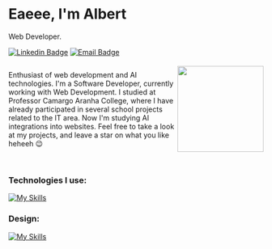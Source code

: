 # Eaeee, I'm Albert

Web Developer.

[![Linkedin Badge](https://img.shields.io/badge/Albert%20Smaczylo-informational?style=flat&logo=linkedin&logoColor=white&link=https://www.linkedin.com/in/albert-smaczylo-2918ba272/)](https://www.linkedin.com/in/albert-smaczylo-2918ba272/)
[![Email Badge](https://img.shields.io/badge/albertsmaczylo@gmail.com-informational?style=flat&logo=gmail&logoColor=white&link=mailto:albertsmaczylo@gmail.com)](mailto:albertsmaczylo@gmail.com)

<div style="display: flex; align-items: center;" align="center; flex-direction="row"; justify-content="space-evenly;"">
  
Enthusiast of web development and AI technologies.
I'm a Software Developer, currently working with Web Development. I studied at Professor Camargo Aranha College, where I have already participated in several school projects related to the IT area. Now I'm studying AI integrations into websites. Feel free to take a look at my projects, and leave a star on what you like heheeh 😉
  
  <img height="170em" src="https://github-readme-stats.vercel.app/api/top-langs/?username=albberrrt&layout=compact&theme=buefy">
</div>
<br>

<h3>Technologies I use:</h3>

[![My Skills](https://skillicons.dev/icons?i=nodejs,next,react,typescript,javascript,java,php,tailwind,sass,firebase,graphql,prisma,mysql,postgres,mongodb,linux&)](https://skillicons.dev)

<h3>Design: </h3>

[![My Skills](https://skillicons.dev/icons?i=ps,ai,figma)](https://skillicons.dev)
